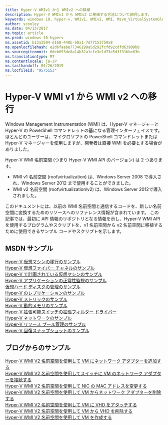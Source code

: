 ```yaml
---
title: Hyper-V WMIv1 から WMIv2 への移植
description: Hyper-V WMIv1 から WMIv2 に移植する方法について説明します。
keywords: windows 10, hyper-v, WMIv1, WMIv2, WMI, Msvm_VirtualSystemGlobalSettingData, root\virtualization
author: scooley
ms.date: 04/13/2017
ms.topic: article
ms.prod: windows-10-hyperv
ms.assetid: b13a3594-d168-448b-b0a1-7d77153759a8
ms.openlocfilehash: e2d6faabe77346199a5d292fcfd92cdfd63909b8
ms.sourcegitcommit: 0deb653de8a14b32a1cfe3e1d73e5d3f31bbe83b
ms.translationtype: MT
ms.contentlocale: ja-JP
ms.lasthandoff: 04/26/2019
ms.locfileid: "9575153"
---
```

# <a name="move-from-hyper-v-wmi-v1-to-wmi-v2"></a>Hyper-V WMI v1 から WMI v2 への移行

Windows Management Instrumentation (WMI) は、Hyper-V マネージャーと Hyper-V の PowerShell コマンドレットの基になる管理インターフェイスです。  ほとんどのユーザーは、マイクロソフトの PowerShell コマンドレットまたは Hyper-V マネージャーを使用しますが、開発者は直接 WMI を必要とする場合がありました。  

Hyper-V WMI 名前空間 (つまり Hyper-V WMI API のバージョン) は 2 つあります。
* WMI v1 名前空間 (root\virtualization) は、Windows Server 2008 で導入され、Windows Server 2012 まで使用することができました。
* WMI v2 名前空間 (root\virtualization\v2) は、Windows Server 2012で導入されました。

このドキュメントには、以前の WMI 名前空間と通信するコードを、新しい名前空間に変換するためのリソースへのリファレンス情報が含まれています。  この記事では、最初に API 情報のリポジトリとなる情報を示し、Hyper-V WMI API を使用するプログラムやスクリプトを、v1 名前空間から v2 名前空間に移植するために使用できるサンプル コードやスクリプトを示します。

## <a name="msdn-samples"></a>MSDN サンプル

[Hyper-V 仮想マシンの移行のサンプル](http://code.msdn.microsoft.com/windowsdesktop/Hyper-V-virtual-machine-aef356ee)  
[Hyper-V 仮想ファイバー チャネルのサンプル](http://code.msdn.microsoft.com/windowsdesktop/Hyper-V-virtual-Fiber-35d27dcd)  
[Hyper-V で計画されている仮想マシンのサンプル](http://code.msdn.microsoft.com/windowsdesktop/Hyper-V-planned-virtual-8c7b7499)  
[Hyper-V アプリケーションの正常性監視のサンプル](http://code.msdn.microsoft.com/windowsdesktop/Hyper-V-application-health-dc0294f2)  
[仮想ハード ディスクの管理のサンプル](http://code.msdn.microsoft.com/windowsdesktop/Virtual-hard-disk-03108ed3)  
[Hyper-V のレプリケーションのサンプル](http://code.msdn.microsoft.com/windowsdesktop/Hyper-V-replication-sample-d2558867)  
[Hyper-V メトリックのサンプル](http://code.msdn.microsoft.com/windowsdesktop/Hyper-V-metrics-sample-2dab2cb1)  
[Hyper-V 動的メモリのサンプル](http://code.msdn.microsoft.com/windowsdesktop/Hyper-V-dynamic-memory-9b0b1d05)  
[Hyper-V 拡張可能スイッチの拡張フィルター ドライバー](http://code.msdn.microsoft.com/windowsdesktop/Hyper-V-Extensible-Virtual-e4b31fbb)  
[Hyper-V ネットワークのサンプル](http://code.msdn.microsoft.com/windowsdesktop/Hyper-V-networking-sample-7c47e6f5)  
[Hyper-V リソース プール管理のサンプル](http://code.msdn.microsoft.com/windowsdesktop/Hyper-V-resource-pool-df906d95)  
[Hyper-V 回復スナップショットのサンプル](http://code.msdn.microsoft.com/windowsdesktop/Hyper-V-recovery-snapshot-ea72320c)  

## <a name="samples-from-blogs"></a>ブログからのサンプル

[Hyper-V WMI V2 名前空間を使用して VM にネットワーク アダプターを追加する](http://blogs.msdn.com/b/taylorb/archive/2013/07/15/adding-a-network-adapter-to-a-vm-using-the-hyper-v-wmi-v2-namespace.aspx)  
[Hyper-V WMI V2 名前空間を使用してスイッチに VM のネットワーク アダプターを接続する](http://blogs.msdn.com/b/taylorb/archive/2013/07/15/connecting-a-vm-network-adapter-to-a-switch-using-the-hyper-v-wmi-v2-namespace.aspx)  
[Hyper-V WMI V2 名前空間を使用して NIC の MAC アドレスを変更する](http://blogs.msdn.com/b/taylorb/archive/2013/08/12/changing-the-mac-address-of-nic-using-the-hyper-v-wmi-v2-namespace.aspx)  
[Hyper-V WMI V2 名前空間を使用して VM からネットワーク アダプターを削除する](http://blogs.msdn.com/b/taylorb/archive/2013/08/12/removing-a-network-adapter-to-a-vm-using-the-hyper-v-wmi-v2-namespace.aspx)  
[Hyper-V WMI V2 名前空間を使用して VM に VHD をアタッチする](http://blogs.msdn.com/b/taylorb/archive/2013/08/12/attaching-a-vhd-to-a-vm-using-the-hyper-v-wmi-v2-namespace.aspx)  
[Hyper-V WMI V2 名前空間を使用して VM から VHD を削除する](http://blogs.msdn.com/b/taylorb/archive/2013/08/12/removing-a-vhd-from-a-vm-using-the-hyper-v-wmi-v2-namespace.aspx)  
[Hyper-V WMI V2 名前空間を使用して VM を作成する](http://blogs.msdn.com/b/virtual_pc_guy/archive/2013/06/20/creating-a-virtual-machine-with-wmi-v2.aspx)

